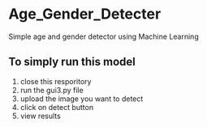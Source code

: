 # Age_Gender_Detecter
Simple age and gender detector using Machine Learning

## To simply run this model
1. close this resporitory
2. run the gui3.py file
3. upload the image you want to detect
4. click on detect button
5. view results
